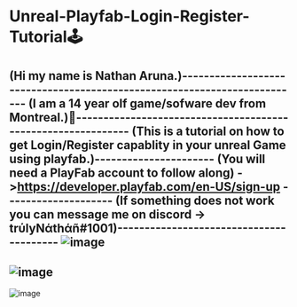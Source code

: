 # Unreal-Playfab-Login-Register-Tutorial🕹️
(Hi my name is Nathan Aruna.)-------------------------------------------------------------------------
(I am a 14 year olf game/sofware dev from Montreal.)🍁-------------------------------------------------------------
(This is a tutorial on how to get Login/Register capablity in your unreal Game using playfab.)----------------------
(You will need a PlayFab account to follow along)  ->https://developer.playfab.com/en-US/sign-up --------------------
(If something does not work you can message me on discord -> trύlyNάthάñ#1001)----------------------------------------
![image](https://user-images.githubusercontent.com/88948653/131042150-0c830f7a-dc78-4ee8-a321-2d7cc09a74db.png)
-----------------------------------------------------------------------------------------------
![image](https://user-images.githubusercontent.com/88948653/131042480-d3952910-f107-425f-b6db-17d44f9f2c9b.png)
-----------------------------------------------------------------------------------------------
![image](https://user-images.githubusercontent.com/88948653/131042575-d57dcf42-72ca-434f-b8e1-eaf363415e42.png)



